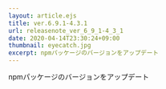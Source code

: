 ```yaml
---
layout: article.ejs
title: ver.6.9.1-4.3.1
url: releasenote_ver_6_9_1-4_3_1
date: 2020-04-14T23:30:24+09:00
thumbnail: eyecatch.jpg
excerpt: npmパッケージのバージョンをアップデート
---
```


npmパッケージのバージョンをアップデート